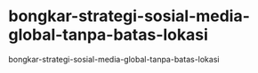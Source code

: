 # bongkar-strategi-sosial-media-global-tanpa-batas-lokasi
bongkar-strategi-sosial-media-global-tanpa-batas-lokasi
